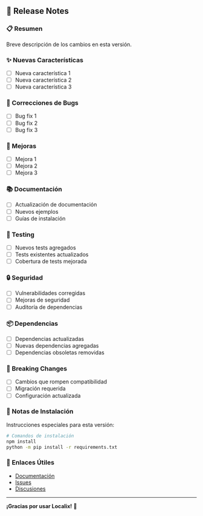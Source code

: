 ## 🚀 Release Notes

### 📋 Resumen
Breve descripción de los cambios en esta versión.

### ✨ Nuevas Características
- [ ] Nueva característica 1
- [ ] Nueva característica 2
- [ ] Nueva característica 3

### 🐛 Correcciones de Bugs
- [ ] Bug fix 1
- [ ] Bug fix 2
- [ ] Bug fix 3

### 🔧 Mejoras
- [ ] Mejora 1
- [ ] Mejora 2
- [ ] Mejora 3

### 📚 Documentación
- [ ] Actualización de documentación
- [ ] Nuevos ejemplos
- [ ] Guías de instalación

### 🧪 Testing
- [ ] Nuevos tests agregados
- [ ] Tests existentes actualizados
- [ ] Cobertura de tests mejorada

### 🔒 Seguridad
- [ ] Vulnerabilidades corregidas
- [ ] Mejoras de seguridad
- [ ] Auditoría de dependencias

### 📦 Dependencias
- [ ] Dependencias actualizadas
- [ ] Nuevas dependencias agregadas
- [ ] Dependencias obsoletas removidas

### 🚨 Breaking Changes
- [ ] Cambios que rompen compatibilidad
- [ ] Migración requerida
- [ ] Configuración actualizada

### 📝 Notas de Instalación
Instrucciones especiales para esta versión:

```bash
# Comandos de instalación
npm install
python -m pip install -r requirements.txt
```

### 🔗 Enlaces Útiles
- [Documentación](https://github.com/miguelnexs/localix/wiki)
- [Issues](https://github.com/miguelnexs/localix/issues)
- [Discusiones](https://github.com/miguelnexs/localix/discussions)

---

**¡Gracias por usar Localix!** 🎉
